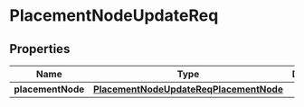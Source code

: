 # PlacementNodeUpdateReq

## Properties
Name | Type | Description | Notes
------------ | ------------- | ------------- | -------------
**placementNode** | [**PlacementNodeUpdateReqPlacementNode**](PlacementNodeUpdateReqPlacementNode.md) |  |  [optional]
